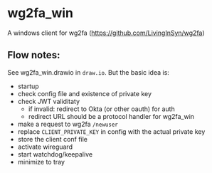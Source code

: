 # wg2fa_win
A windows client for wg2fa (https://github.com/LivingInSyn/wg2fa)

## Flow notes:
See wg2fa_win.drawio in `draw.io`. But the basic idea is: 

* startup
* check config file and existence of private key
* check JWT validitaty 
    * if invalid: redirect to Okta (or other oauth) for auth 
    * redirect URL should be a protocol handler for wg2fa_win
* make a request to wg2fa `/newuser`
* replace `CLIENT_PRIVATE_KEY` in config with the actual private key
* store the client conf file
* activate wireguard
* start watchdog/keepalive
* minimize to tray

